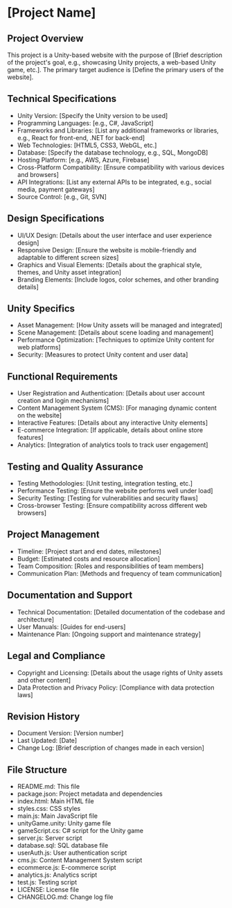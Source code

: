 # [Project Name]

## Project Overview

This project is a Unity-based website with the purpose of [Brief description of the project's goal, e.g., showcasing Unity projects, a web-based Unity game, etc.]. The primary target audience is [Define the primary users of the website].

## Technical Specifications

- Unity Version: [Specify the Unity version to be used]
- Programming Languages: [e.g., C#, JavaScript]
- Frameworks and Libraries: [List any additional frameworks or libraries, e.g., React for front-end, .NET for back-end]
- Web Technologies: [HTML5, CSS3, WebGL, etc.]
- Database: [Specify the database technology, e.g., SQL, MongoDB]
- Hosting Platform: [e.g., AWS, Azure, Firebase]
- Cross-Platform Compatibility: [Ensure compatibility with various devices and browsers]
- API Integrations: [List any external APIs to be integrated, e.g., social media, payment gateways]
- Source Control: [e.g., Git, SVN]

## Design Specifications

- UI/UX Design: [Details about the user interface and user experience design]
- Responsive Design: [Ensure the website is mobile-friendly and adaptable to different screen sizes]
- Graphics and Visual Elements: [Details about the graphical style, themes, and Unity asset integration]
- Branding Elements: [Include logos, color schemes, and other branding details]

## Unity Specifics

- Asset Management: [How Unity assets will be managed and integrated]
- Scene Management: [Details about scene loading and management]
- Performance Optimization: [Techniques to optimize Unity content for web platforms]
- Security: [Measures to protect Unity content and user data]

## Functional Requirements

- User Registration and Authentication: [Details about user account creation and login mechanisms]
- Content Management System (CMS): [For managing dynamic content on the website]
- Interactive Features: [Details about any interactive Unity elements]
- E-commerce Integration: [If applicable, details about online store features]
- Analytics: [Integration of analytics tools to track user engagement]

## Testing and Quality Assurance

- Testing Methodologies: [Unit testing, integration testing, etc.]
- Performance Testing: [Ensure the website performs well under load]
- Security Testing: [Testing for vulnerabilities and security flaws]
- Cross-browser Testing: [Ensure compatibility across different web browsers]

## Project Management

- Timeline: [Project start and end dates, milestones]
- Budget: [Estimated costs and resource allocation]
- Team Composition: [Roles and responsibilities of team members]
- Communication Plan: [Methods and frequency of team communication]

## Documentation and Support

- Technical Documentation: [Detailed documentation of the codebase and architecture]
- User Manuals: [Guides for end-users]
- Maintenance Plan: [Ongoing support and maintenance strategy]

## Legal and Compliance

- Copyright and Licensing: [Details about the usage rights of Unity assets and other content]
- Data Protection and Privacy Policy: [Compliance with data protection laws]

## Revision History

- Document Version: [Version number]
- Last Updated: [Date]
- Change Log: [Brief description of changes made in each version]

## File Structure

- README.md: This file
- package.json: Project metadata and dependencies
- index.html: Main HTML file
- styles.css: CSS styles
- main.js: Main JavaScript file
- unityGame.unity: Unity game file
- gameScript.cs: C# script for the Unity game
- server.js: Server script
- database.sql: SQL database file
- userAuth.js: User authentication script
- cms.js: Content Management System script
- ecommerce.js: E-commerce script
- analytics.js: Analytics script
- test.js: Testing script
- LICENSE: License file
- CHANGELOG.md: Change log file
